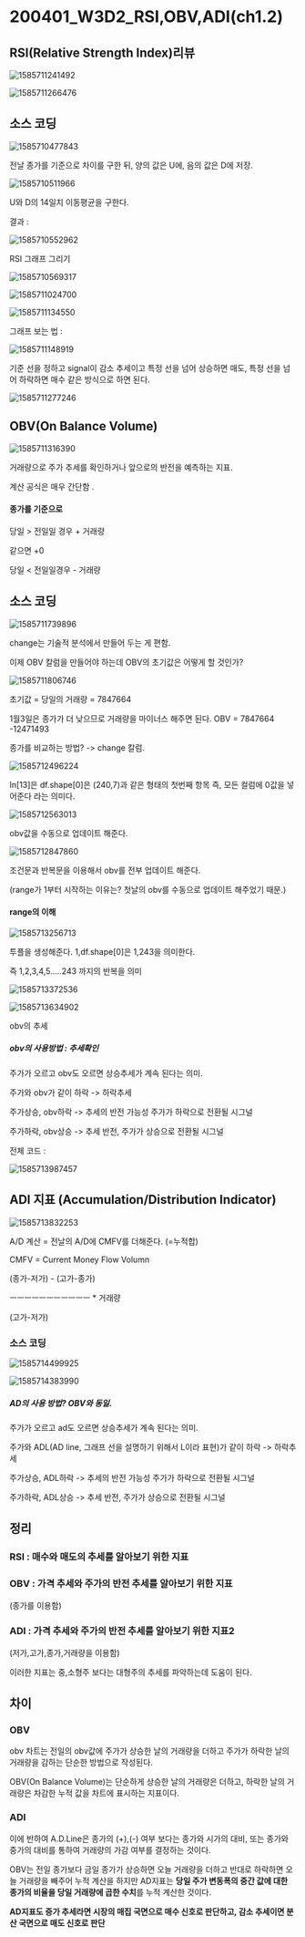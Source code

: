 # 200401_W3D2_RSI,OBV,ADI(ch1.2)



## RSI(Relative Strength Index)리뷰

![1585711241492](assets/1585711241492.png)



![1585711266476](assets/1585711266476.png)





## 소스 코딩



![1585710477843](assets/1585710477843.png)





전날 종가를 기준으로 차이를 구한 뒤, 양의 값은 U에, 음의 값은 D에 저장.



![1585710511966](assets/1585710511966.png)



U와 D의 14일치 이동평균을 구한다.





결과 : 

![1585710552962](assets/1585710552962.png)







RSI 그래프 그리기

![1585710569317](assets/1585710569317.png)



![1585711024700](assets/1585711024700.png)



![1585711134550](assets/1585711134550.png)







그래프 보는 법 :



![1585711148919](assets/1585711148919.png)



기준 선을 정하고 signal이 감소 추세이고 특정 선을 넘어 상승하면 매도, 특정 선을 넘어 하락하면 매수 같은 방식으로 하면 된다.



![1585711277246](assets/1585711277246.png)





## OBV(On Balance Volume)



![1585711316390](assets/1585711316390.png)





거래량으로 주가 추세를 확인하거나 앞으로의 반전을 예측하는 지표.



계산 공식은 매우 간단함 .



#### 종가를 기준으로

당일 > 전일일 경우 + 거래량

같으면 +0

당일 < 전일일경우 - 거래량





## 소스 코딩



![1585711739896](assets/1585711739896.png)



change는 기술적 분석에서 만들어 두는 게 편함.







이제 OBV 칼럼을 만들어야 하는데 OBV의 초기값은 어떻게 할 것인가?

![1585711806746](assets/1585711806746.png)



초기값 = 당일의 거래량 = 7847664

1월3일은 종가가 더 낮으므로 거래량을 마이너스 해주면 된다. OBV = 7847664 -12471493

종가를 비교하는 방법? -> change 칼럼.







![1585712496224](assets/1585712496224.png)



In[13]은 df.shape[0]은 (240,7)과 같은 형태의 첫번째 항목 즉, 모든 컬럼에 0값을 넣어준다 라는 의미다.



![1585712563013](assets/1585712563013.png)



obv값을 수동으로 업데이트 해준다.





![1585712847860](assets/1585712847860.png)



조건문과 반복문을 이용해서 obv를 전부 업데이트 해준다.

 (range가 1부터 시작하는 이유는? 첫날의 obv를 수동으로 업데이트 해주었기 때문.)



#### range의 이해

![1585713256713](assets/1585713256713.png)



투플을 생성해준다. 1,df.shape[0]은 1,243을 의미한다.

즉 1,2,3,4,5.....243 까지의 반복을 의미



![1585713372536](assets/1585713372536.png)





![1585713634902](assets/1585713634902.png)

obv의 추세



##### obv의 사용방법 : 추세확인

주가가 오르고 obv도 오르면 상승추세가 계속 된다는 의미.

주가와 obv가 같이 하락 -> 하락추세 



주가상승, obv하락 -> 추세의 반전 가능성 주가가 하락으로 전환될 시그널

주가하락, obv상승 -> 추세 반전, 주가가 상승으로 전환될 시그널



전체 코드 :

![1585713987457](assets/1585713987457.png)





## ADI 지표 (Accumulation/Distribution Indicator)

![1585713832253](assets/1585713832253.png)



A/D 계산 = 전날의 A/D에 CMFV를 더해준다. (=누적합)

CMFV = Current Money Flow Volumn 



(종가-저가) - (고가-종가)

ㅡㅡㅡㅡㅡㅡㅡㅡㅡㅡㅡ          *  거래량

(고가-저가)





### 소스 코딩

![1585714499925](assets/1585714499925.png)





![1585714383990](assets/1585714383990.png)





##### AD의 사용 방법? OBV와 동일.

주가가 오르고 ad도 오르면 상승추세가 계속 된다는 의미.

주가와 ADL(AD line, 그래프 선을 설명하기 위해서 L이라 표현)가 같이 하락 -> 하락추세 



주가상승, ADL하락 -> 추세의 반전 가능성 주가가 하락으로 전환될 시그널

주가하락, ADL상승 -> 추세 반전, 주가가 상승으로 전환될 시그널







## 정리



### RSI : 매수와 매도의 추세를 알아보기 위한 지표



### OBV : 가격 추세와 주가의 반전 추세를 알아보기 위한 지표

(종가를 이용함)



### ADI : 가격 추세와 주가의 반전 추세를 알아보기 위한 지표2

(저가,고가,종가,거래량을 이용함)





이러한 지표는 중,소형주 보다는 대형주의 추세를 파악하는데 도움이 된다.



## 차이 

### OBV

obv 차트는 전일의 obv값에 주가가 상승한 날의 거래량을 더하고 주가가 하락한 날의 거래량을 감하는 단순한 방법으로 작성된다.

  OBV(On Balance Volume)는 단순하게 상승한 날의 거래량은 더하고, 하락한 날의 거래량은 차감한 누적 값을 차트에 표시하는 지표이다.



### ADI

 이에 반하여 A.D.Line은 종가의 (+),(-) 여부 보다는 종가와 시가의 대비, 또는 종가와 중가의 대비를 통하여 거래량의 가감 여부를 결정하는 것이다.

  OBV는 전일 종가보다 금일 종가가 상승하면 오늘 거래량을 더하고 반대로 하락하면 오늘 거래량을 빼주어 누적 계산을 하지만 AD지표는 **당일 주가 변동폭의 중간 값에 대한 종가의 비율을 당일 거래량에 곱한 수치**를 누적 계산한 것이다. 

  **AD지표도 증가 추세라면 시장의 매집 국면으로 매수 신호로 판단하고, 감소 추세이면 분산 국면으로 매도 신호로 판단**
